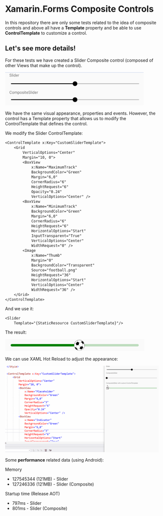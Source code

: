 # Xamarin.Forms Composite Controls

In this repository there are only some tests related to the idea of composite controls and above all have a **Template** property and be able to use **ControlTemplate** to customize a control.

## Let's see more details!

For these tests we have created a Slider Composite control (composed of other Views that make up the control).

![Composite Control](images/composite-control.png)

We have the same visual appearance, properties and events. However, the control has a Template property that allows us to modify the ControlTemplate that defines the control.

We modify the Slider ControlTemplate:

```
<ControlTemplate x:Key="CustomSliderTemplate">
    <Grid 
        VerticalOptions="Center"
        Margin="10, 0">
        <BoxView 
            x:Name="MaximumTrack"
            BackgroundColor="Green"
            Margin="6,0"
            CornerRadius="6"
            HeightRequest="6"
            Opacity="0.24"
            VerticalOptions="Center" />
        <BoxView 
            x:Name="MinimumTrack"
            BackgroundColor="Green"
            Margin="6,0"
            CornerRadius="6"
            HeightRequest="6"
            HorizontalOptions="Start"
            InputTransparent="True"
            VerticalOptions="Center"
            WidthRequest="0" />
        <Image        
            x:Name="Thumb" 
            Margin="0"
            BackgroundColor="Transparent"
            Source="football.png"
            HeightRequest="36"
            HorizontalOptions="Start"
            VerticalOptions="Center"
            WidthRequest="36" />
    </Grid>
</ControlTemplate>
```

And we use it:

```
<Slider 
    Template="{StaticResource CustomSliderTemplate}"/>
```

The result:

![ControlTemplate](images/slider-controltemplate.png)

We can use XAML Hot Reload to adjust the appearance:

![Using XAML Hot Reload](images/xamarinforms-edit-controltemplate.gif)

Some **performance** related data (using Android):

Memory
* 127545344 (121MB) - Slider
* 127246336 (121MB) - Slider (Composite)

Startup time (Release AOT)
* 797ms - Slider
* 801ms - Slider (Composite)